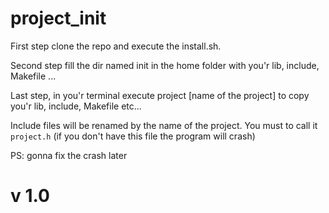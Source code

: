 # project_init
First step clone the repo and execute the install.sh.

Second step fill the dir named init in the home folder with you'r lib, include, Makefile ...

Last step, in you'r terminal execute project [name of the project] to copy you'r lib, include, Makefile etc...

Include files will be renamed by the name of the project. You must to call it `project.h` (if you don't have this file the program will crash)

PS: gonna fix the crash later

# v 1.0